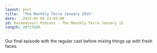 ```yaml
---
layout: post
title:  "The Monthly Terra January 2015"
date:   2015-02-04 23:03:00
id: Kazamatsuri Podcast - The Monthly Terra January 15
length: 38727680
---
```


Our final episode with the regular cast before mixing things up with fresh faces.
